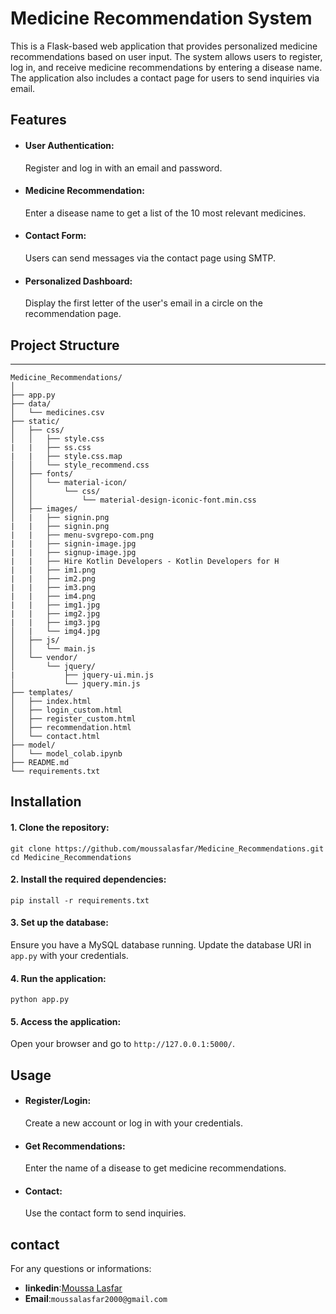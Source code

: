 # Medicine Recommendation System
This is a Flask-based web application that provides personalized medicine recommendations based on user input. The system allows users to register, log in, and receive medicine recommendations by entering a disease name. The application also includes a contact page for users to send inquiries via email.

## Features
- #### User Authentication:
  Register and log in with an email and password.
- #### Medicine Recommendation:
  Enter a disease name to get a list of the 10 most relevant medicines.
- #### Contact Form:
  Users can send messages via the contact page using SMTP.
- #### Personalized Dashboard:
  Display the first letter of the user's email in a circle on the recommendation page.
## Project Structure
__________________________________________________________________________________________
```
Medicine_Recommendations/
│
├── app.py
├── data/
│   └── medicines.csv
├── static/
│   ├── css/
│   │   ├── style.css
|   |   ├── ss.css
|   |   ├── style.css.map
│   │   └── style_recommend.css
│   ├── fonts/
│   │   └── material-icon/
│   │       └── css/
│   │           └── material-design-iconic-font.min.css
│   ├── images/
│   |   ├── signin.png
|   |   ├── signin.png
|   |   ├── menu-svgrepo-com.png
|   |   ├── signin-image.jpg
|   |   ├── signup-image.jpg 
|   |   ├── Hire Kotlin Developers - Kotlin Developers for H
|   |   ├── im1.png
|   |   ├── im2.png
|   |   ├── im3.png
|   |   ├── im4.png
|   |   ├── img1.jpg
|   |   ├── img2.jpg
|   |   ├── img3.jpg       
│   |   └── img4.jpg 
│   ├── js/
│   │   └── main.js
│   └── vendor/
│       └── jquery/
|           ├── jquery-ui.min.js
│           └── jquery.min.js
├── templates/
│   ├── index.html
│   ├── login_custom.html
│   ├── register_custom.html
│   ├── recommendation.html
│   └── contact.html
├── model/
│   └── model_colab.ipynb
├── README.md
└── requirements.txt
```
## Installation
#### 1. Clone the repository:
```
git clone https://github.com/moussalasfar/Medicine_Recommendations.git
cd Medicine_Recommendations
```
#### 2. Install the required dependencies:
```pip install -r requirements.txt```
#### 3. Set up the database:
Ensure you have a MySQL database running. Update the database URI in ```app.py``` with your credentials.
#### 4. Run the application:
```python app.py```
#### 5. Access the application:
Open your browser and go to ```http://127.0.0.1:5000/```.
## Usage
- #### Register/Login:
  Create a new account or log in with your credentials.
- #### Get Recommendations:
  Enter the name of a disease to get medicine recommendations.
- #### Contact:
  Use the contact form to send inquiries.
## contact
For any questions or informations:
- **linkedin**:<a href="www.linkedin.com/in/moussa-lasfar-423793196" target="_blank">Moussa Lasfar</a><br>
- **Email**:`moussalasfar2000@gmail.com`

